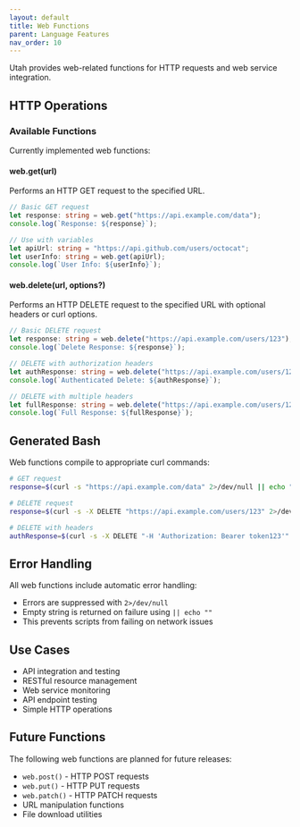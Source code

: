 ```yaml
---
layout: default
title: Web Functions
parent: Language Features
nav_order: 10
---
```


Utah provides web-related functions for HTTP requests and web service integration.

## HTTP Operations

### Available Functions

Currently implemented web functions:

#### web.get(url)

Performs an HTTP GET request to the specified URL.

```typescript
// Basic GET request
let response: string = web.get("https://api.example.com/data");
console.log(`Response: ${response}`);

// Use with variables
let apiUrl: string = "https://api.github.com/users/octocat";
let userInfo: string = web.get(apiUrl);
console.log(`User Info: ${userInfo}`);
```

#### web.delete(url, options?)

Performs an HTTP DELETE request to the specified URL with optional headers or curl options.

```typescript
// Basic DELETE request
let response: string = web.delete("https://api.example.com/users/123");
console.log(`Delete Response: ${response}`);

// DELETE with authorization headers
let authResponse: string = web.delete("https://api.example.com/users/123", "-H 'Authorization: Bearer token123'");
console.log(`Authenticated Delete: ${authResponse}`);

// DELETE with multiple headers
let fullResponse: string = web.delete("https://api.example.com/users/123", "-H 'Authorization: Bearer token123' -H 'Content-Type: application/json'");
console.log(`Full Response: ${fullResponse}`);
```

## Generated Bash

Web functions compile to appropriate curl commands:

```bash
# GET request
response=$(curl -s "https://api.example.com/data" 2>/dev/null || echo "")

# DELETE request
response=$(curl -s -X DELETE "https://api.example.com/users/123" 2>/dev/null || echo "")

# DELETE with headers
authResponse=$(curl -s -X DELETE "-H 'Authorization: Bearer token123'" "https://api.example.com/users/123" 2>/dev/null || echo "")
```

## Error Handling

All web functions include automatic error handling:

- Errors are suppressed with `2>/dev/null`
- Empty string is returned on failure using `|| echo ""`
- This prevents scripts from failing on network issues

## Use Cases

- API integration and testing
- RESTful resource management
- Web service monitoring
- API endpoint testing
- Simple HTTP operations

## Future Functions

The following web functions are planned for future releases:

- `web.post()` - HTTP POST requests
- `web.put()` - HTTP PUT requests
- `web.patch()` - HTTP PATCH requests
- URL manipulation functions
- File download utilities
